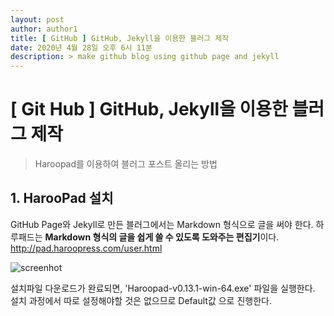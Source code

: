 ```yaml
---
layout: post
author: author1
title: [ GitHub ] GitHub, Jekyll을 이용한 블러그 제작
date: 2020년 4월 28일 오후 6시 11분
description: > make github blog using github page and jekyll
---
```


# [ Git Hub ] GitHub, Jekyll을 이용한 블러그 제작

> Haroopad를 이용하여 블러그 포스트 올리는 방법

## 1. HarooPad 설치
GitHub Page와 Jekyll로 만든 블러그에서는 Markdown 형식으로 글을 써야 한다.
하루패드는 **Markdown 형식의 글을 쉽게 쓸 수 있도록 도와주는 편집기**이다.
<http://pad.haroopress.com/user.html>

![screenhot](/assets/img/blog/post-2019-02-01/haroo-pad-setting1.jpg)

설치파일 다운로드가 완료되면, 'Haroopad-v0.13.1-win-64.exe' 파일을 실행한다.
설치 과정에서 따로 설정해야할 것은 없으므로 Default값 으로 진행한다.



